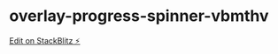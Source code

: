 # overlay-progress-spinner-vbmthv

[Edit on StackBlitz ⚡️](https://stackblitz.com/edit/overlay-progress-spinner-vbmthv)